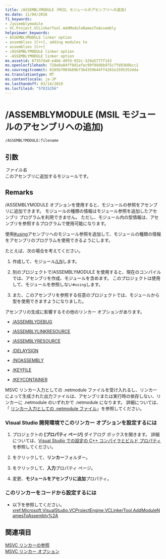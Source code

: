 ```yaml
---
title: /ASSEMBLYMODULE (MSIL モジュールのアセンブリへの追加)
ms.date: 11/04/2016
f1_keywords:
- /assemblymodule
- VC.Project.VCLinkerTool.AddModuleNamesToAssembly
helpviewer_keywords:
- ASSEMBLYMODULE linker option
- assemblies [C++], adding modules to
- assemblies [C++]
- /ASSEMBLYMODULE linker option
- -ASSEMBLYMODULE linker option
ms.assetid: 67357da8-e4b6-49fd-932c-329a5777f143
ms.openlocfilehash: 728e8a84ff8d1afac99f99dbb975c7fd9360bcc1
ms.sourcegitcommit: 8105b7003b89b73b4359644ff4281e1595352dda
ms.translationtype: MT
ms.contentlocale: ja-JP
ms.lasthandoff: 03/14/2019
ms.locfileid: "57815256"
---
```

# <a name="assemblymodule-add-a-msil-module-to-the-assembly"></a>/ASSEMBLYMODULE (MSIL モジュールのアセンブリへの追加)

```
/ASSEMBLYMODULE:filename
```

## <a name="arguments"></a>引数

*ファイル名*<br/>
このアセンブリに追加するモジュールです。

## <a name="remarks"></a>Remarks

/ASSEMBLYMODULE オプションを使用すると、モジュールの参照をアセンブリに追加できます。 モジュールの種類の情報はモジュール参照を追加したアセンブリ プログラムを利用できません。 ただし、モジュール内の型情報は、アセンブリを参照するプログラムで使用可能になります。

使用[#using](../../preprocessor/hash-using-directive-cpp.md)アセンブリへのモジュール参照を追加して、モジュールの種類の情報をアセンブリのプログラムを使用できるようにします。

たとえば、次の場合を考えてください。

1. 作成して、モジュール[/LN](ln-create-msil-module.md)します。

1. 別のプロジェクトで/ASSEMBLYMODULE を使用すると、現在のコンパイルでは、アセンブリを作成、モジュールを含めます。 このプロジェクトは使用して、モジュールを参照しない`#using`します。

1. また、このアセンブリを参照する任意のプロジェクトでは、モジュールから型を使用できますようになりました。

アセンブリの生成に影響するその他のリンカー オプションがあります。

- [/ASSEMBLYDEBUG](assemblydebug-add-debuggableattribute.md)

- [/ASSEMBLYLINKRESOURCE](assemblylinkresource-link-to-dotnet-framework-resource.md)

- [/ASSEMBLYRESOURCE](assemblyresource-embed-a-managed-resource.md)

- [/DELAYSIGN](delaysign-partially-sign-an-assembly.md)

- [/NOASSEMBLY](noassembly-create-a-msil-module.md)

- [/KEYFILE](keyfile-specify-key-or-key-pair-to-sign-an-assembly.md)

- [/KEYCONTAINER](keycontainer-specify-a-key-container-to-sign-an-assembly.md)

MSVC リンカー入力としての .netmodule ファイルを受け入れるし、リンカーによって生成された出力ファイルは、アセンブリまたは実行時の依存しない、リンカーに .netmodule のいずれかで .netmodule になります。  詳細については、「 [リンカー入力としての .netmodule ファイル](netmodule-files-as-linker-input.md)」を参照してください。

### <a name="to-set-this-linker-option-in-the-visual-studio-development-environment"></a>Visual Studio 開発環境でこのリンカー オプションを設定するには

1. プロジェクトの **[プロパティ ページ]** ダイアログ ボックスを開きます。 詳細については、[Visual Studio での設定の C++ コンパイラとビルド プロパティ](../working-with-project-properties.md)を参照してください。

1. をクリックして、**リンカー**フォルダー。

1. をクリックして、**入力**プロパティ ページ。

1. 変更、**モジュールをアセンブリに追加**プロパティ。

### <a name="to-set-this-linker-option-programmatically"></a>このリンカーをコードから設定するには

- 以下を参照してください。<xref:Microsoft.VisualStudio.VCProjectEngine.VCLinkerTool.AddModuleNamesToAssembly%2A>

## <a name="see-also"></a>関連項目

[MSVC リンカーの参照](linking.md)<br/>
[MSVC リンカー オプション](linker-options.md)
